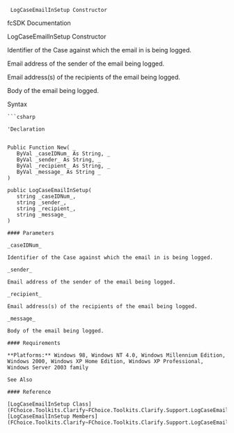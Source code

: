 ﻿     LogCaseEmailInSetup Constructor                                                   

fcSDK Documentation

LogCaseEmailInSetup Constructor

Identifier of the Case against which the email in is being logged.

Email address of the sender of the email being logged.

Email address(s) of the recipients of the email being logged.

Body of the email being logged.

Syntax

```vbnet
```csharp

'Declaration
 

Public Function New( _
   ByVal _caseIDNum_ As String, _
   ByVal _sender_ As String, _
   ByVal _recipient_ As String, _
   ByVal _message_ As String _
)

public LogCaseEmailInSetup( 
   string _caseIDNum_,
   string _sender_,
   string _recipient_,
   string _message_
)

#### Parameters

_caseIDNum_

Identifier of the Case against which the email in is being logged.

_sender_

Email address of the sender of the email being logged.

_recipient_

Email address(s) of the recipients of the email being logged.

_message_

Body of the email being logged.

#### Requirements

**Platforms:** Windows 98, Windows NT 4.0, Windows Millennium Edition, Windows 2000, Windows XP Home Edition, Windows XP Professional, Windows Server 2003 family

See Also

#### Reference

[LogCaseEmailInSetup Class](FChoice.Toolkits.Clarify~FChoice.Toolkits.Clarify.Support.LogCaseEmailInSetup.md)  
[LogCaseEmailInSetup Members](FChoice.Toolkits.Clarify~FChoice.Toolkits.Clarify.Support.LogCaseEmailInSetup_members.md)